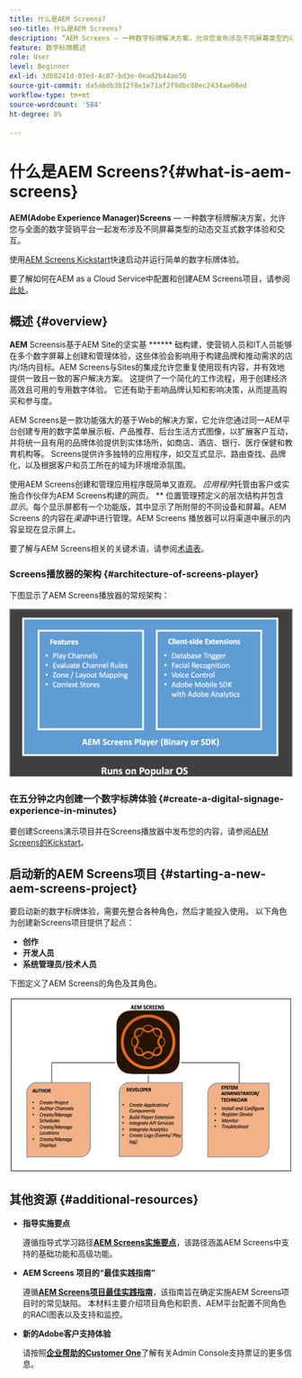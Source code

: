 ```yaml
---
title: 什么是AEM Screens?
seo-title: 什么是AEM Screens?
description: “AEM Screens — 一种数字标牌解决方案，允许您发布涉及不同屏幕类型的动态交互式数字体验和交互内容，并结合一个全面的数字营销平台。”
feature: 数字标牌概述
role: User
level: Beginner
exl-id: 3db8241d-03ed-4c87-bd3e-0ead2b44ae50
source-git-commit: da5abdb3b12f8e1e71af2f9dbc80ec2434ae08ed
workflow-type: tm+mt
source-wordcount: '584'
ht-degree: 8%

---
```


# 什么是AEM Screens?{#what-is-aem-screens}

**AEM(Adobe Experience Manager)Screens**  — 一种数字标牌解决方案，允许您与全面的数字营销平台一起发布涉及不同屏幕类型的动态交互式数字体验和交互。

使用[AEM Screens Kickstart](kickstart-for-aem-screens.md)快速启动并运行简单的数字标牌体验。

要了解如何在AEM as a Cloud Service中配置和创建AEM Screens项目，请参阅[此处](https://experienceleague.adobe.com/docs/experience-manager-cloud-service/screens-as-cloud-service/home.html?lang=en)。

## 概述 {#overview}

**AEM** Screensis基于AEM Site的坚实基 ****** 础构建，使营销人员和IT人员能够在多个数字屏幕上创建和管理体验，这些体验会影响用于构建品牌和推动需求的店内/场内目标。AEM Screens与Sites的集成允许您重复使用现有内容，并有效地提供一致且一致的客户解决方案。 这提供了一个简化的工作流程，用于创建经济高效且可用的专用数字体验。 它还有助于影响品牌认知和影响决策，从而提高购买和参与度。

AEM Screens是一款功能强大的基于Web的解决方案，它允许您通过同一AEM平台创建专用的数字菜单展示板、产品推荐、后台生活方式图像，以扩展客户互动，并将统一且有用的品牌体验提供到实体场所，如商店、酒店、银行、医疗保健和教育机构等。 Screens提供许多独特的应用程序，如交互式显示、路由查找、品牌化，以及根据客户和员工所在的域为环境增添氛围。

使用AEM Screens创建和管理应用程序既简单又直观。 *应用程序*&#x200B;托管由客户或实施合作伙伴为AEM Screens构建的网页。 ** 位置管理预定义的层次结构并包含 *显示*。每个显示屏都有一个功能版，其中显示了所附带的不同设备和屏幕。AEM Screens 的内容在&#x200B;*渠道*&#x200B;中进行管理。AEM Screens 播放器可以将渠道中展示的内容呈现在显示屏上。

要了解与AEM Screens相关的关键术语，请参阅[术语表](screens-glossary.md)。

### Screens播放器的架构 {#architecture-of-screens-player}

下图显示了AEM Screens播放器的常规架构：

![chlimage_1-21](assets/chlimage_1-29.png)

### 在五分钟之内创建一个数字标牌体验 {#create-a-digital-signage-experience-in-minutes}

要创建Screens演示项目并在Screens播放器中发布您的内容，请参阅[AEM Screens的Kickstart](kickstart-for-aem-screens.md)。

## 启动新的AEM Screens项目 {#starting-a-new-aem-screens-project}

要启动新的数字标牌体验，需要先整合各种角色，然后才能投入使用。 以下角色为创建新Screens项目提供了起点：

* **创作**
* **开发人员**
* **系统管理员/技术人员**

下图定义了AEM Screens的角色及其角色。

![chlimage_1-30](assets/chlimage_1-30.png)


## 其他资源 {#additional-resources}

* **指导实施要点**

   遵循指导式学习路径&#x200B;**[AEM Screens实施要点](https://guided.adobe.com/?launch=AEM-7a#recommended/solutions/experience-manager)**，该路径涵盖AEM Screens中支持的基础功能和高级功能。

* **AEM Screens 项目的“最佳实践指南”**

   遵循&#x200B;**[AEM Screens项目最佳实践指南](https://docs.adobe.com/content/help/zh-Hans/experience-manager-screens/using/about-guide.html)**，该指南旨在确定实施AEM Screens项目时的常见缺陷。 本材料主要介绍项目角色和职责、AEM平台配置不同角色的RACI图表以及支持和监控。

* **新的Adobe客户支持体验**

   请按照&#x200B;**[企业帮助的Customer One](https://docs.adobe.com/content/help/en/customer-one/using/home.htmlhome.html#)**&#x200B;了解有关Admin Console支持票证的更多信息。
